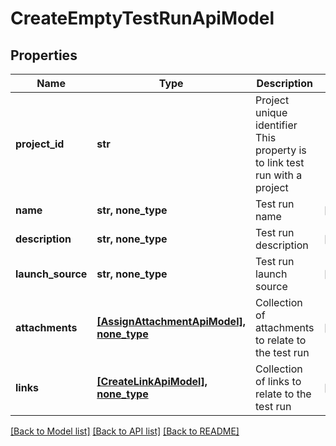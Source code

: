 # CreateEmptyTestRunApiModel


## Properties
Name | Type | Description | Notes
------------ | ------------- | ------------- | -------------
**project_id** | **str** | Project unique identifier              This property is to link test run with a project | 
**name** | **str, none_type** | Test run name | [optional] 
**description** | **str, none_type** | Test run description | [optional] 
**launch_source** | **str, none_type** | Test run launch source | [optional] 
**attachments** | [**[AssignAttachmentApiModel], none_type**](AssignAttachmentApiModel.md) | Collection of attachments to relate to the test run | [optional] 
**links** | [**[CreateLinkApiModel], none_type**](CreateLinkApiModel.md) | Collection of links to relate to the test run | [optional] 

[[Back to Model list]](../README.md#documentation-for-models) [[Back to API list]](../README.md#documentation-for-api-endpoints) [[Back to README]](../README.md)


